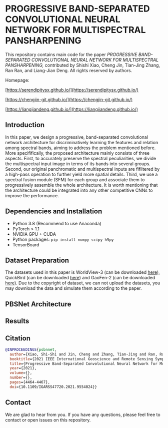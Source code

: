 # **PROGRESSIVE BAND-SEPARATED CONVOLUTIONAL NEURAL NETWORK FOR MULTISPECTRAL PANSHARPENING**

This repository contains main code for the paper *PROGRESSIVE BAND-SEPARATED CONVOLUTIONAL NEURAL NETWORK FOR MULTISPECTRAL PANSHARPENING,* contributed by Shishi Xiao, Cheng Jin, Tian-Jing Zhang, Ran Ran, and Liang-Jian Deng. All rights reserved by authors.

Homepage: 

[https://serendipitysx.github.io/](https://serendipitysx.github.io/)

[https://chengjin-git.github.io/](https://chengjin-git.github.io/)

[https://liangjiandeng.github.io/](https://liangjiandeng.github.io/)

## Introduction

 In this paper, we design a progressive, band-separated convolutional network architecture for discriminatively learning the features and relation among spectral bands, aiming to address the problem mentioned before. More specififically, the proposed architecture mainly consists of three aspects. First, to accurately preserve the spectral peculiarities, we divide the multispectral input image in terms of its bands into several groups. Second, our original panchromatic and multispectral inputs are fifiltered by a high-pass operation to further yield more spatial details. Third, we use a spectral fusion module (SFM) for each group and associate them to progressively assemble the whole architecture. It is worth mentioning that the architecture could be integrated into any other competitive CNNs to improve the performance. 
 
## Dependencies and Installation
- Python 3.8 (Recommend to use Anaconda)
- PyTorch > 1.1
- NVIDIA GPU + CUDA
- Python packages: `pip install numpy scipy h5py`
- TensorBoard

## Dataset Preparation
The datasets used in this paper is WorldView-3 (can be downloaded [here](https://www.maxar.com/product-samples/)), QuickBird (can be downloaded [here](https://earth.esa.int/eogateway/catalog/quickbird-full-archive)) and GaoFen-2 (can be downloaded [here](http://www.rscloudmart.com/dataProduct/sample)). Due to the copyright of dataset, we can not upload the datasets, you may download the data and simulate them according to the paper.

## PBSNet Architecture


## Results

## Citation
```bibtex
@INPROCEEDINGS{psbnnet,
  author={Xiao, Shi-Shi and Jin, Cheng and Zhang, Tian-Jing and Ran, Ran and Deng, Liang-Jian},
  booktitle={2021 IEEE International Geoscience and Remote Sensing Symposium IGARSS}, 
  title={Progressive Band-Separated Convolutional Neural Network for Multispectral Pansharpening}, 
  year={2021},
  volume={},
  number={},
  pages={4464-4467},
  doi={10.1109/IGARSS47720.2021.9554024}}
```

## Contact
We are glad to hear from you. If you have any questions, please feel free to contact <mail> or open issues on this repository.
